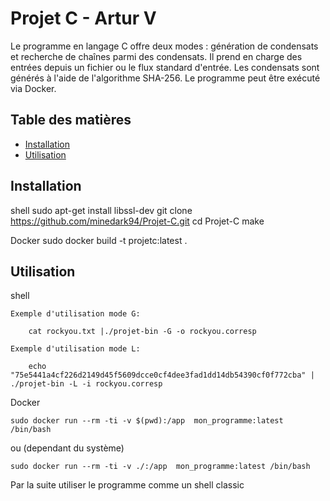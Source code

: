 # Projet C - Artur V

Le programme en langage C offre deux modes : génération de condensats et recherche de chaînes parmi des condensats. Il prend en charge des entrées depuis un fichier ou le flux standard d'entrée. Les condensats sont générés à l'aide de l'algorithme SHA-256. Le programme peut être exécuté via Docker. 


## Table des matières

- [Installation](#installation)
- [Utilisation](#utilisation)


## Installation

shell
    sudo apt-get install libssl-dev 
    git clone https://github.com/minedark94/Projet-C.git
    cd Projet-C
    make

Docker
    sudo docker build -t projetc:latest .

## Utilisation

shell

    Exemple d'utilisation mode G: 

        cat rockyou.txt |./projet-bin -G -o rockyou.corresp

    Exemple d'utilisation mode L: 

        echo "75e5441a4cf226d2149d45f5609dcce0cf4dee3fad1dd14db54390cf0f772cba" | ./projet-bin -L -i rockyou.corresp


Docker

    sudo docker run --rm -ti -v $(pwd):/app  mon_programme:latest /bin/bash

ou (dependant du système)

    sudo docker run --rm -ti -v ./:/app  mon_programme:latest /bin/bash


Par la suite utiliser le programme comme un shell classic


